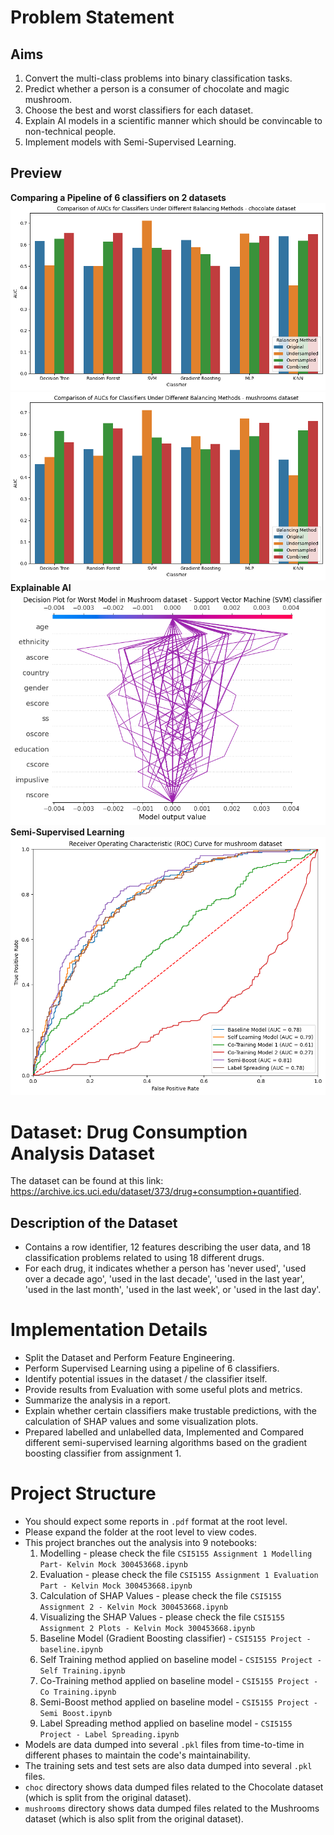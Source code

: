 # Problem Statement
## Aims
1. Convert the multi-class problems into binary classification tasks.
2. Predict whether a person is a consumer of chocolate and magic mushroom.
3. Choose the best and worst classifiers for each dataset. 
4. Explain AI models in a scientific manner which should be convincable to non-technical people.
5. Implement models with Semi-Supervised Learning.
## Preview
**Comparing a Pipeline of 6 classifiers on 2 datasets**
![alt text](AUC_diff_choc.png)
![alt text](AUC_diff_mush.png)
**Explainable AI**
![alt text](XAI.png)
**Semi-Supervised Learning**
![alt text](semi-supervised-learning-comparison.png)
# Dataset: Drug Consumption Analysis Dataset
The dataset can be found at this link: https://archive.ics.uci.edu/dataset/373/drug+consumption+quantified.
## Description of the Dataset
- Contains a row identifier, 12 features describing the user data, and 18 classification problems related to using 18 different drugs.
- For each drug, it indicates whether a person has 'never used', 'used over a decade ago', 'used in the last decade', 'used in the last year', 'used in the last month', 'used in the last week', or 'used in the last day'.
# Implementation Details
- Split the Dataset and Perform Feature Engineering.
- Perform Supervised Learning using a pipeline of 6 classifiers.
- Identify potential issues in the dataset / the classifier itself.
- Provide results from Evaluation with some useful plots and metrics.
- Summarize the analysis in a report.
- Explain whether certain classifiers make trustable predictions, with the calculation of SHAP values and some visualization plots.
- Prepared labelled and unlabelled data, Implemented and Compared different semi-supervised learning algorithms based on the gradient boosting classifier from assignment 1.
# Project Structure
- You should expect some reports in `.pdf` format at the root level.
- Please expand the folder at the root level to view codes.
- This project branches out the analysis into 9 notebooks:
  1. Modelling - please check the file `CSI5155 Assignment 1 Modelling Part- Kelvin Mock 300453668.ipynb`
  2. Evaluation - please check the file `CSI5155 Assignment 1 Evaluation Part - Kelvin Mock 300453668.ipynb`
  3. Calculation of SHAP Values - please check the file `CSI5155 Assignment 2 - Kelvin Mock 300453668.ipynb`
  4. Visualizing the SHAP Values - please check the file `CSI5155 Assignment 2 Plots - Kelvin Mock 300453668.ipynb`
  5. Baseline Model (Gradient Boosting classifier) - `CSI5155 Project - baseline.ipynb`
  6. Self Training method applied on baseline model - `CSI5155 Project - Self Training.ipynb`
  7. Co-Training method applied on baseline model - `CSI5155 Project - Co Training.ipynb`
  8. Semi-Boost method applied on baseline model - `CSI5155 Project - Semi Boost.ipynb`
  9. Label Spreading method applied on baseline model - `CSI5155 Project - Label Spreading.ipynb`
- Models are data dumped into several `.pkl` files from time-to-time in different phases to maintain the code's maintainability.
- The training sets and test sets are also data dumped into several `.pkl` files.
- `choc` directory shows data dumped files related to the Chocolate dataset (which is split from the original dataset).
- `mushrooms` directory shows data dumped files related to the Mushrooms dataset (which is also split from the original dataset).

